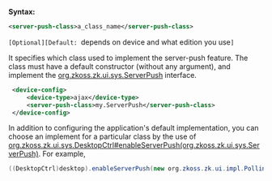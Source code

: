 **Syntax:**

```xml
<server-push-class>a_class_name</server-push-class>
```

`[Optional][Default: `depends on device and what edition you use`]`

It specifies which class used to implement the server-push feature. The
class must have a default constructor (without any argument), and
implement the
[org.zkoss.zk.ui.sys.ServerPush](https://www.zkoss.org/javadoc/latest/zk/org/zkoss/zk/ui/sys/ServerPush.html)
interface.

```xml
 <device-config>
     <device-type>ajax</device-type>
     <server-push-class>my.ServerPush</server-push-class>
 </device-config>
```

In addition to configuring the application's default implementation, you
can choose an implement for a particular class by the use of
[org.zkoss.zk.ui.sys.DesktopCtrl#enableServerPush(org.zkoss.zk.ui.sys.ServerPush)](https://www.zkoss.org/javadoc/latest/zk/org/zkoss/zk/ui/sys/DesktopCtrl.html#enableServerPush(org.zkoss.zk.ui.sys.ServerPush)).
For example,

```java
((DesktopCtrl)desktop).enableServerPush(new org.zkoss.zk.ui.impl.PollingServerPush());
```


